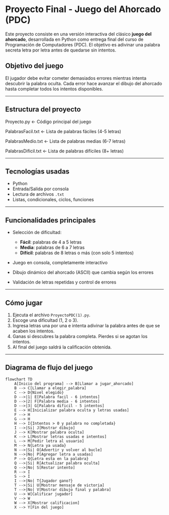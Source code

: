 # Proyecto Final - Juego del Ahorcado (PDC)

Este proyecto consiste en una versión interactiva del clásico **juego del ahorcado**, desarrollada en Python como entrega final del curso de Programación de Computadores (PDC). El objetivo es adivinar una palabra secreta letra por letra antes de quedarse sin intentos.

## Objetivo del juego

El jugador debe evitar cometer demasiados errores mientras intenta descubrir la palabra oculta. Cada error hace avanzar el dibujo del ahorcado hasta completar todos los intentos disponibles.

---

## Estructura del proyecto

Proyecto.py ← Código principal del juego

PalabrasFacil.txt ← Lista de palabras fáciles (4-5 letras)

PalabrasMedio.txt ← Lista de palabras medias (6-7 letras)

PalabrasDificil.txt ← Lista de palabras difíciles (8+ letras)

---

## Tecnologías usadas

- Python 
- Entrada/Salida por consola
- Lectura de archivos `.txt`
- Listas, condicionales, ciclos, funciones

---

## Funcionalidades principales

- Selección de dificultad:
  - **Fácil**: palabras de 4 a 5 letras
  - **Media**: palabras de 6 a 7 letras
  - **Difícil**: palabras de 8 letras o más (con solo 5 intentos)

- Juego en consola, completamente interactivo
- Dibujo dinámico del ahorcado (ASCII) que cambia según los errores
- Validación de letras repetidas y control de errores

---

## Cómo jugar

1. Ejecuta el archivo `ProyectoPDC(1).py`.
2. Escoge una dificultad (1, 2 o 3).
3. Ingresa letras una por una e intenta adivinar la palabra antes de que se acaben los intentos.
4. Ganas si descubres la palabra completa. Pierdes si se agotan los intentos.
5. Al final del juego saldrá la calificación obtenida.

---

## Diagrama de flujo del juego

```mermaid
flowchart TD
    A[Inicio del programa] --> B[Llamar a jugar_ahorcado]
    B --> C[Llamar a elegir_palabra]
    C --> D{Nivel elegido}
    D -->|1| E[Palabra facil - 6 intentos]
    D -->|2| F[Palabra media - 6 intentos]
    D -->|3| G[Palabra dificil - 5 intentos]
    E --> H[Inicializar palabra oculta y letras usadas]
    F --> H
    G --> H
    H --> I{Intentos > 0 y palabra no completada}
    I -->|Si| J[Mostrar dibujo]
    J --> K[Mostrar palabra oculta]
    K --> L[Mostrar letras usadas e intentos]
    L --> M[Pedir letra al usuario]
    M --> N{Letra ya usada}
    N -->|Si| O[Advertir y volver al bucle]
    N -->|No| P[Agregar letra a usadas]
    P --> Q{Letra esta en la palabra}
    Q -->|Si| R[Actualizar palabra oculta]
    Q -->|No| S[Restar intento]
    R --> I
    S --> I
    I -->|No| T{Jugador gano?}
    T -->|Si| U[Mostrar mensaje de victoria]
    T -->|No| V[Mostrar dibujo final y palabra]
    U --> W[Calificar jugador]
    V --> W
    W --> X[Mostrar calificacion]
    X --> Y[Fin del juego]
```



